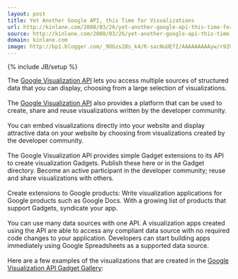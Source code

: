 ```yaml
---
layout: post
title: Yet Another Google API, this Time for Visualizations
url: http://kinlane.com/2008/03/26/yet-another-google-api-this-time-for-visualizations/
source: http://kinlane.com/2008/03/26/yet-another-google-api-this-time-for-visualizations/
domain: kinlane.com
image: http://bp1.blogger.com/_9OGzs28s_k4/R-sacNuUEfI/AAAAAAAAAyw/r92UFRiyJhs/s320/gauge.png
---
```

{% include JB/setup %}<p>
     The <a href="http://code.google.com/apis/visualization/">Google Visualization API</a> lets you access multiple sources of structured data that you can display, choosing from a large selection of visualizations.
     <br />
     <br />
     The <a href="http://code.google.com/apis/visualization/">Google Visualization API</a> also provides a platform that can be used to create, share and reuse visualizations written by the developer community.
     <br />
     <br />
     You can embed visualizations directly into your website and display attractive data on your website by choosing from visualizations created by the developer community.
     <br />
     <br />
     The Google Visualization API provides simple Gadget extensions to its API to create visualization Gadgets. Publish these here or in the Gadget directory. Become an active participant in the developer community; reuse and share visualizations with others.
     <br />
     <br />
     Create extensions to Google products: Write visualization applications for Google products such as Google Docs. With a growing list of products that support Gadgets, syndicate your app.
     <br />
     <br />
     You can use many data sources with one API. A visualization apps created using the API are able to access any compliant data source with no required code changes to your application. Developers can start building apps immediately using Google Spreadsheets as a supported data source.
     <br />
     <br />
     Here are a few examples of the visualizations that are created in the <a href="http://code.google.com/apis/visualization/documentation/gadgetgallery.html">Google Visualization API Gadget Gallery</a>:
     <br />
     <br />
     <a onblur="try {parent.deselectBloggerImageGracefully();} catch(e) {}"
        href="http://bp1.blogger.com/_9OGzs28s_k4/R-sacNuUEfI/AAAAAAAAAyw/r92UFRiyJhs/s1600-h/gauge.png"><img class="c1"
          src="http://bp1.blogger.com/_9OGzs28s_k4/R-sacNuUEfI/AAAAAAAAAyw/r92UFRiyJhs/s320/gauge.png"
          alt=""
          id="BLOGGER_PHOTO_ID_5182264868242461170"
          border="0" /></a>
     <br />
     <a onblur="try {parent.deselectBloggerImageGracefully();} catch(e) {}"
        href="http://bp2.blogger.com/_9OGzs28s_k4/R-salduUEgI/AAAAAAAAAy4/fpu1wQsBoIw/s1600-h/Large_Image_02.png"><img class="c2"
          src="http://bp2.blogger.com/_9OGzs28s_k4/R-salduUEgI/AAAAAAAAAy4/fpu1wQsBoIw/s320/Large_Image_02.png"
          alt=""
          id="BLOGGER_PHOTO_ID_5182265027156251138"
          border="0" /></a>
</p>